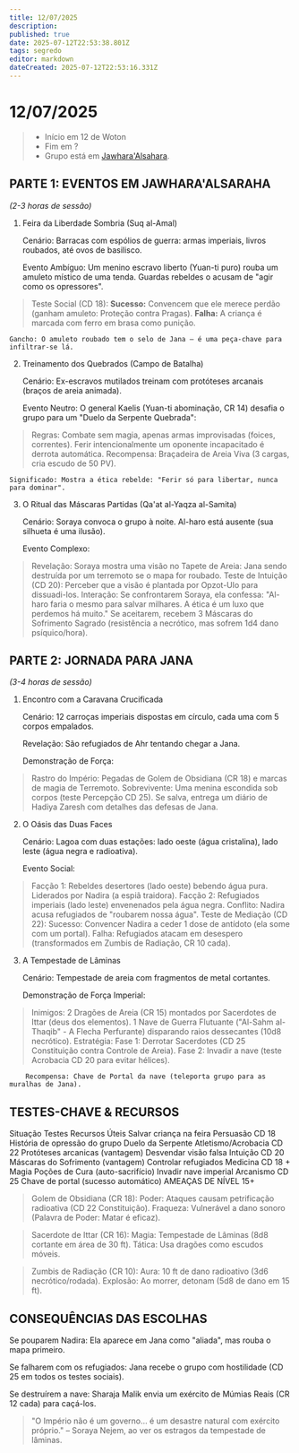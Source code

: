 ```yaml
---
title: 12/07/2025
description: 
published: true
date: 2025-07-12T22:53:38.801Z
tags: segredo
editor: markdown
dateCreated: 2025-07-12T22:53:16.331Z
---
```


# 12/07/2025

> - Início em 12 de Woton
> - Fim em ?
> - Grupo está em [Jawhara'Alsahara](/lugares/plano-material/drafeon/sudeste-de-drafeon/jawaharaalsahara).
<!-- {blockquote:.is-info} -->

## PARTE 1: EVENTOS EM JAWHARA'ALSARAHA

*(2-3 horas de sessão)*
1. Feira da Liberdade Sombria (Suq al-Amal)

    Cenário: Barracas com espólios de guerra: armas imperiais, livros roubados, até ovos de basilisco.

    Evento Ambíguo: Um menino escravo liberto (Yuan-ti puro) rouba um amuleto místico de uma tenda. Guardas rebeldes o acusam de "agir como os opressores".

>    Teste Social (CD 18):
            **Sucesso:** Convencem que ele merece perdão (ganham amuleto: Proteção contra Pragas).
            **Falha:** A criança é marcada com ferro em brasa como punição.

    Gancho: O amuleto roubado tem o selo de Jana – é uma peça-chave para infiltrar-se lá.

2. Treinamento dos Quebrados (Campo de Batalha)

    Cenário: Ex-escravos mutilados treinam com protóteses arcanais (braços de areia animada).

    Evento Neutro: O general Kaelis (Yuan-ti abominação, CR 14) desafia o grupo para um "Duelo da Serpente Quebrada":

> Regras:
            Combate sem magia, apenas armas improvisadas (foices, correntes).
            Ferir intencionalmente um oponente incapacitado é derrota automática.
        Recompensa: Braçadeira de Areia Viva (3 cargas, cria escudo de 50 PV).

    Significado: Mostra a ética rebelde: "Ferir só para libertar, nunca para dominar".

3. O Ritual das Máscaras Partidas (Qa'at al-Yaqza al-Samita)

    Cenário: Soraya convoca o grupo à noite. Al-haro está ausente (sua silhueta é uma ilusão).

    Evento Complexo:

> Revelação: Soraya mostra uma visão no Tapete de Areia: Jana sendo destruída por um terremoto se o mapa for roubado.
        Teste de Intuição (CD 20): Perceber que a visão é plantada por Opzot-Ulo para dissuadi-los.
        Interação:
            Se confrontarem Soraya, ela confessa: "Al-haro faria o mesmo para salvar milhares. A ética é um luxo que perdemos há muito."
            Se aceitarem, recebem 3 Máscaras do Sofrimento Sagrado (resistência a necrótico, mas sofrem 1d4 dano psíquico/hora).

## PARTE 2: JORNADA PARA JANA

*(3-4 horas de sessão)*
1. Encontro com a Caravana Crucificada

    Cenário: 12 carroças imperiais dispostas em círculo, cada uma com 5 corpos empalados.

    Revelação: São refugiados de Ahr tentando chegar a Jana.

    Demonstração de Força:

> Rastro do Império: Pegadas de Golem de Obsidiana (CR 18) e marcas de magia de Terremoto.
        Sobrevivente: Uma menina escondida sob corpos (teste Percepção CD 25). Se salva, entrega um diário de Hadiya Zaresh com detalhes das defesas de Jana.

2. O Oásis das Duas Faces

    Cenário: Lagoa com duas estações: lado oeste (água cristalina), lado leste (água negra e radioativa).

    Evento Social:

> Facção 1: Rebeldes desertores (lado oeste) bebendo água pura. Liderados por Nadira (a espiã traidora).
        Facção 2: Refugiados imperiais (lado leste) envenenados pela água negra.
    Conflito:
        Nadira acusa refugiados de "roubarem nossa água".
        Teste de Mediação (CD 22):
            Sucesso: Convencer Nadira a ceder 1 dose de antídoto (ela some com um portal).
            Falha: Refugiados atacam em desespero (transformados em Zumbis de Radiação, CR 10 cada).

3. A Tempestade de Lâminas

    Cenário: Tempestade de areia com fragmentos de metal cortantes.

    Demonstração de Força Imperial:

> Inimigos:
            2 Dragões de Areia (CR 15) montados por Sacerdotes de Ittar (deus dos elementos).
            1 Nave de Guerra Flutuante ("Al-Sahm al-Thaqib" - A Flecha Perfurante) disparando raios dessecantes (10d8 necrótico).
    Estratégia:
        Fase 1: Derrotar Sacerdotes (CD 25 Constituição contra Controle de Areia).
        Fase 2: Invadir a nave (teste Acrobacia CD 20 para evitar hélices).
        
        Recompensa: Chave de Portal da nave (teleporta grupo para as muralhas de Jana).

## TESTES-CHAVE & RECURSOS
Situação	Testes	Recursos Úteis
Salvar criança na feira	Persuasão CD 18	História de opressão do grupo
Duelo da Serpente	Atletismo/Acrobacia CD 22	Protóteses arcanicas (vantagem)
Desvendar visão falsa	Intuição CD 20	Máscaras do Sofrimento (vantagem)
Controlar refugiados	Medicina CD 18 + Magia	Poções de Cura (auto-sacrifício)
Invadir nave imperial	Arcanismo CD 25	Chave de portal (sucesso automático)
AMEAÇAS DE NÍVEL 15+

> Golem de Obsidiana (CR 18):
        Poder: Ataques causam petrificação radioativa (CD 22 Constituição).
        Fraqueza: Vulnerável a dano sonoro (Palavra de Poder: Matar é eficaz).

> Sacerdote de Ittar (CR 16):
        Magia: Tempestade de Lâminas (8d8 cortante em área de 30 ft).
        Tática: Usa dragões como escudos móveis.

> Zumbis de Radiação (CR 10):
        Aura: 10 ft de dano radioativo (3d6 necrótico/rodada).
        Explosão: Ao morrer, detonam (5d8 de dano em 15 ft).

## CONSEQUÊNCIAS DAS ESCOLHAS
Se pouparem Nadira: Ela aparece em Jana como "aliada", mas rouba o mapa primeiro.

Se falharem com os refugiados: Jana recebe o grupo com hostilidade (CD 25 em todos os testes sociais).

Se destruírem a nave: Sharaja Malik envia um exército de Múmias Reais (CR 12 cada) para caçá-los.

> "O Império não é um governo... é um desastre natural com exército próprio."
    – Soraya Nejem, ao ver os estragos da tempestade de lâminas.